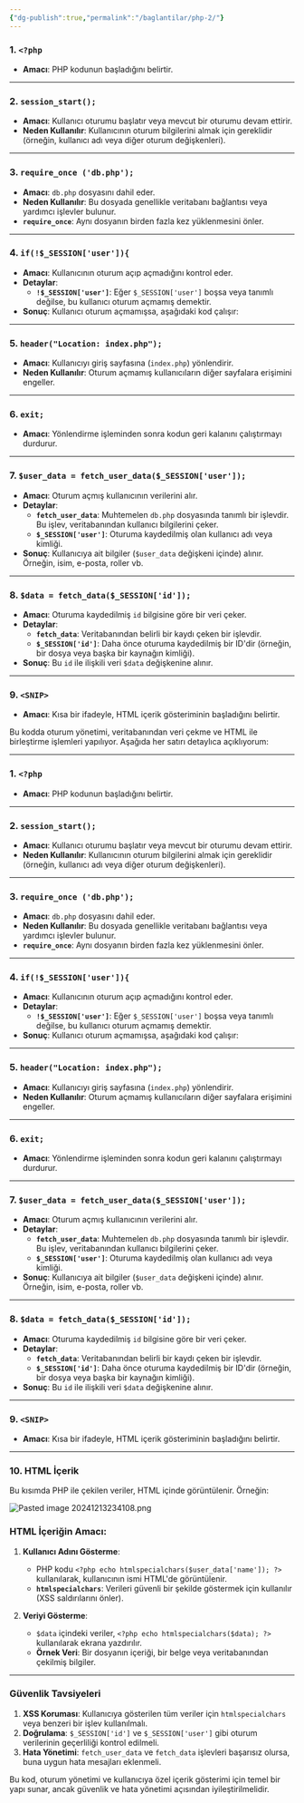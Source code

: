```yaml
---
{"dg-publish":true,"permalink":"/baglantilar/php-2/"}
---
```


### 1. **`<?php`**

- **Amacı**: PHP kodunun başladığını belirtir.

---

### 2. **`session_start();`**

- **Amacı**: Kullanıcı oturumu başlatır veya mevcut bir oturumu devam ettirir.
- **Neden Kullanılır**: Kullanıcının oturum bilgilerini almak için gereklidir (örneğin, kullanıcı adı veya diğer oturum değişkenleri).

---

### 3. **`require_once ('db.php');`**

- **Amacı**: `db.php` dosyasını dahil eder.
- **Neden Kullanılır**: Bu dosyada genellikle veritabanı bağlantısı veya yardımcı işlevler bulunur.
- **`require_once`**: Aynı dosyanın birden fazla kez yüklenmesini önler.

---

### 4. **`if(!$_SESSION['user']){`**

- **Amacı**: Kullanıcının oturum açıp açmadığını kontrol eder.
- **Detaylar**:
    - **`!$_SESSION['user']`**: Eğer `$_SESSION['user']` boşsa veya tanımlı değilse, bu kullanıcı oturum açmamış demektir.
- **Sonuç**: Kullanıcı oturum açmamışsa, aşağıdaki kod çalışır:

---

### 5. **`header("Location: index.php");`**

- **Amacı**: Kullanıcıyı giriş sayfasına (`index.php`) yönlendirir.
- **Neden Kullanılır**: Oturum açmamış kullanıcıların diğer sayfalara erişimini engeller.

---

### 6. **`exit;`**

- **Amacı**: Yönlendirme işleminden sonra kodun geri kalanını çalıştırmayı durdurur.

---

### 7. **`$user_data = fetch_user_data($_SESSION['user']);`**

- **Amacı**: Oturum açmış kullanıcının verilerini alır.
- **Detaylar**:
    - **`fetch_user_data`**: Muhtemelen `db.php` dosyasında tanımlı bir işlevdir. Bu işlev, veritabanından kullanıcı bilgilerini çeker.
    - **`$_SESSION['user']`**: Oturuma kaydedilmiş olan kullanıcı adı veya kimliği.
- **Sonuç**: Kullanıcıya ait bilgiler (`$user_data` değişkeni içinde) alınır. Örneğin, isim, e-posta, roller vb.

---

### 8. **`$data = fetch_data($_SESSION['id']);`**

- **Amacı**: Oturuma kaydedilmiş `id` bilgisine göre bir veri çeker.
- **Detaylar**:
    - **`fetch_data`**: Veritabanından belirli bir kaydı çeken bir işlevdir.
    - **`$_SESSION['id']`**: Daha önce oturuma kaydedilmiş bir ID'dir (örneğin, bir dosya veya başka bir kaynağın kimliği).
- **Sonuç**: Bu `id` ile ilişkili veri `$data` değişkenine alınır.

---

### 9. **`<SNIP>`**

- **Amacı**: Kısa bir ifadeyle, HTML içerik gösteriminin başladığını belirtir.


Bu kodda oturum yönetimi, veritabanından veri çekme ve HTML ile birleştirme işlemleri yapılıyor. Aşağıda her satırı detaylıca açıklıyorum:

---

### 1. **`<?php`**

- **Amacı**: PHP kodunun başladığını belirtir.

---

### 2. **`session_start();`**

- **Amacı**: Kullanıcı oturumu başlatır veya mevcut bir oturumu devam ettirir.
- **Neden Kullanılır**: Kullanıcının oturum bilgilerini almak için gereklidir (örneğin, kullanıcı adı veya diğer oturum değişkenleri).

---

### 3. **`require_once ('db.php');`**

- **Amacı**: `db.php` dosyasını dahil eder.
- **Neden Kullanılır**: Bu dosyada genellikle veritabanı bağlantısı veya yardımcı işlevler bulunur.
- **`require_once`**: Aynı dosyanın birden fazla kez yüklenmesini önler.

---

### 4. **`if(!$_SESSION['user']){`**

- **Amacı**: Kullanıcının oturum açıp açmadığını kontrol eder.
- **Detaylar**:
    - **`!$_SESSION['user']`**: Eğer `$_SESSION['user']` boşsa veya tanımlı değilse, bu kullanıcı oturum açmamış demektir.
- **Sonuç**: Kullanıcı oturum açmamışsa, aşağıdaki kod çalışır:

---

### 5. **`header("Location: index.php");`**

- **Amacı**: Kullanıcıyı giriş sayfasına (`index.php`) yönlendirir.
- **Neden Kullanılır**: Oturum açmamış kullanıcıların diğer sayfalara erişimini engeller.

---

### 6. **`exit;`**

- **Amacı**: Yönlendirme işleminden sonra kodun geri kalanını çalıştırmayı durdurur.

---

### 7. **`$user_data = fetch_user_data($_SESSION['user']);`**

- **Amacı**: Oturum açmış kullanıcının verilerini alır.
- **Detaylar**:
    - **`fetch_user_data`**: Muhtemelen `db.php` dosyasında tanımlı bir işlevdir. Bu işlev, veritabanından kullanıcı bilgilerini çeker.
    - **`$_SESSION['user']`**: Oturuma kaydedilmiş olan kullanıcı adı veya kimliği.
- **Sonuç**: Kullanıcıya ait bilgiler (`$user_data` değişkeni içinde) alınır. Örneğin, isim, e-posta, roller vb.

---

### 8. **`$data = fetch_data($_SESSION['id']);`**

- **Amacı**: Oturuma kaydedilmiş `id` bilgisine göre bir veri çeker.
- **Detaylar**:
    - **`fetch_data`**: Veritabanından belirli bir kaydı çeken bir işlevdir.
    - **`$_SESSION['id']`**: Daha önce oturuma kaydedilmiş bir ID'dir (örneğin, bir dosya veya başka bir kaynağın kimliği).
- **Sonuç**: Bu `id` ile ilişkili veri `$data` değişkenine alınır.

---

### 9. **`<SNIP>`**

- **Amacı**: Kısa bir ifadeyle, HTML içerik gösteriminin başladığını belirtir.

---

### 10. **HTML İçerik**

Bu kısımda PHP ile çekilen veriler, HTML içinde görüntülenir. Örneğin:


![Pasted image 20241213234108.png](/img/user/resimler/Pasted%20image%2020241213234108.png)

### HTML İçeriğin Amacı:

1. **Kullanıcı Adını Gösterme**:
    
    - PHP kodu `<?php echo htmlspecialchars($user_data['name']); ?>` kullanılarak, kullanıcının ismi HTML'de görüntülenir.
    - **`htmlspecialchars`**: Verileri güvenli bir şekilde göstermek için kullanılır (XSS saldırılarını önler).
2. **Veriyi Gösterme**:
    
    - `$data` içindeki veriler, `<?php echo htmlspecialchars($data); ?>` kullanılarak ekrana yazdırılır.
    - **Örnek Veri**: Bir dosyanın içeriği, bir belge veya veritabanından çekilmiş bilgiler.

---

### Güvenlik Tavsiyeleri

1. **XSS Koruması**: Kullanıcıya gösterilen tüm veriler için `htmlspecialchars` veya benzeri bir işlev kullanılmalı.
2. **Doğrulama**: `$_SESSION['id']` ve `$_SESSION['user']` gibi oturum verilerinin geçerliliği kontrol edilmeli.
3. **Hata Yönetimi**: `fetch_user_data` ve `fetch_data` işlevleri başarısız olursa, buna uygun hata mesajları eklenmeli.

Bu kod, oturum yönetimi ve kullanıcıya özel içerik gösterimi için temel bir yapı sunar, ancak güvenlik ve hata yönetimi açısından iyileştirilmelidir.


